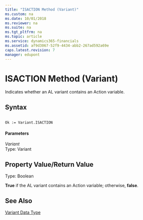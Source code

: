 ```yaml
---
title: "ISACTION Method (Variant)"
ms.custom: na
ms.date: 10/01/2018
ms.reviewer: na
ms.suite: na
ms.tgt_pltfrm: na
ms.topic: article
ms.service: dynamics365-financials
ms.assetid: af9d3067-52f9-4434-abb2-267ad592a69e
caps.latest.revision: 7
manager: edupont
---
```


 

# ISACTION Method (Variant)
Indicates whether an AL variant contains an Action variable.  
  
## Syntax  
  
```  
  
Ok := Variant.ISACTION  
```  
  
#### Parameters  
 *Variant*  
 Type: Variant  
  
## Property Value/Return Value  
 Type: Boolean  
  
 **True** if the AL variant contains an Action variable; otherwise, **false**.  
  
## See Also  
 [Variant Data Type](../datatypes/devenv-variant-data-type.md)